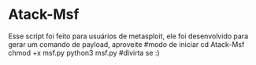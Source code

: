 # Atack-Msf
Esse script foi feito para usuários de metasploit, ele foi desenvolvido para gerar um comando de payload, aproveite
#modo de iniciar
cd Atack-Msf
chmod +x msf.py
python3 msf.py
#divirta se :)
